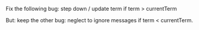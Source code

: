 Fix the following bug: step down / update term if term > currentTerm

But: keep the other bug: neglect to ignore messages if term < currentTerm.
